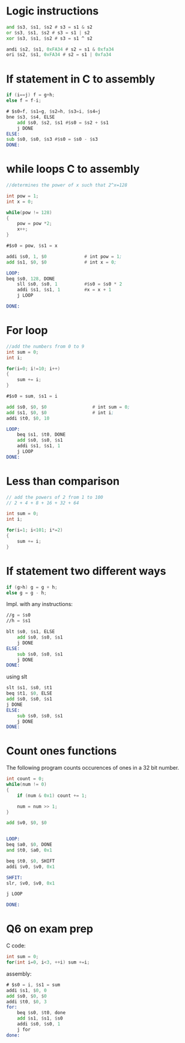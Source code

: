 # Logic instructions

```asm
and $s3, $s1, $s2 # s3 = s1 & s2
or $s3, $s1, $s2 # s3 = s1 | s2
xor $s3, $s1, $s2 # s3 = s1 ^ s2

andi $s2, $s1, 0xFA34 # s2 = s1 & 0xfa34
ori $s2, $s1, 0xFA34 # s2 = s1 | 0xfa34

```




# If statement in C to assembly

```C
if (i==j) f = g+h;
else f = f-i;
```

```asm
# $s0=f, $s1=g, $s2=h, $s3=i, $s4=j
bne $s3, $s4, ELSE
    add $s0, $s2, $s1 #$s0 = $s2 + $s1
    j DONE
ELSE:
sub $s0, $s0, $s3 #$s0 = $s0 - $s3
DONE:
```


# while loops C to assembly

```C
//determines the power of x such that 2^x=128

int pow = 1;
int x = 0;

while(pow != 128)
{
    pow = pow *2;
    x++;   
}
```

```asm
#$s0 = pow, $s1 = x

addi $s0, 1, $0              # int pow = 1;
add $s1, $0, $0              # int x = 0;

LOOP:
beq $s0, 128, DONE
    sll $s0, $s0, 1          #$s0 = $s0 * 2
    addi $s1, $s1, 1         #x = x + 1
    j LOOP

DONE:
```

# For loop
```C
//add the numbers from 0 to 9
int sum = 0;
int i;

for(i=0; i!=10; i++)
{
    sum += i;
}
```

```asm
#$s0 = sum, $s1 = i

add $s0, $0, $0                 # int sum = 0;
add $s1, $0, $0                 # int i;
addi $t0, $0, 10

LOOP:
    beq $s1, $t0, DONE
    add $s0, $s0, $s1
    addi $s1, $s1, 1
    j LOOP
DONE:
```

# Less than comparison
```C
// add the powers of 2 from 1 to 100
// 2 + 4 + 8 + 16 + 32 + 64 

int sum = 0;
int i;

for(i=1; i<101; i*=2)
{
    sum += i;
}

```

# If statement two different ways
```C
if (g>h) g = g + h;
else g = g - h;
```

Impl. with any instructions:
```asm
//g = $s0
//h = $s1

blt $s0, $s1, ELSE
    add $s0, $s0, $s1
    j DONE
ELSE:
    sub $s0, $s0, $s1
    j DONE
DONE:
```

using slt 

```asm
slt $s1, $s0, $t1
beq $t1, $0, ELSE
add $s0, $s0, $s1
j DONE
ELSE:
    sub $s0, $s0, $s1
    j DONE
DONE:
```

# Count ones functions
The following program counts occurences of ones in a 32 bit number.
```C
int count = 0;
while(num != 0)
{
    if (num & 0x1) count += 1;

    num = num >> 1;
}
```

```asm
add $v0, $0, $0


LOOP:
beq $a0, $0, DONE
and $t0, $a0, 0x1

beq $t0, $0, SHIFT
addi $v0, $v0, 0x1

SHFIT:
slr, $v0, $v0, 0x1

j LOOP

DONE:
```


# Q6 on exam prep
C code:
```C
int sum = 0;
for(int i=0, i<3, ++i) sum +=i;
```

assembly:
```asm
# $s0 = i, $s1 = sum
addi $s1, $0, 0
add $s0, $0, $0
addi $t0, $0, 3
for:
    beq $s0, $t0, done
    add $s1, $s1, $s0
    addi $s0, $s0, 1
    j for
done:
```